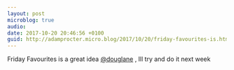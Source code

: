 ```yaml
---
layout: post
microblog: true
audio: 
date: 2017-10-20 20:46:56 +0100
guid: http://adamprocter.micro.blog/2017/10/20/friday-favourites-is.html
---
```

Friday Favourites is a great idea [@douglane](https://micro.blog/douglane) , Ill try and do it next week

